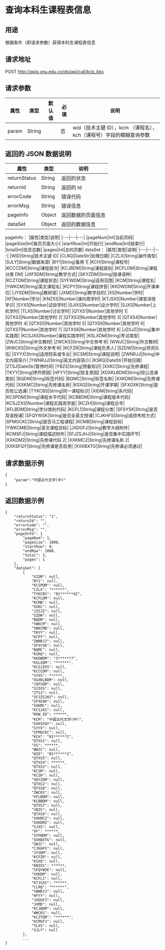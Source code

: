 # 查询本科生课程表信息

## 用途

根据条件（即请求参数）获得本科生课程表信息

## 请求地址

POST http://apis.ynu.edu.cn/do/api/call/kcb_bks

## 请求参数

| 属性  | 类型   | 默认值 | 必填 | 说明                                                                |
| ----- | ------ | ------ | ---- | ------------------------------------------------------------------- |
| param | String |        | 否   | wid（技术主键 ID），kcm （课程名），kch（课程号）字段的模糊查询参数 |

## 返回的 JSON 数据说明

| 属性         | 类型   | 说明               |
| ------------ | ------ | ------------------ |
| returnStatus | String | 返回的状态         |
| returnId     | String | 返回的 Id          |
| errorCode    | String | 错误代码           |
| errorMsg     | String | 错误信息           |
| pageInfo     | Object | 返回数据的页面信息 |
| dataSet      | Object | 返回的数据信息     |

pageInfo：
|属性|类型|说明|
|---|---|---|
|pageNum|Int|当前页码|
|pageSize|Int|每页页面大小|
|startRow|Int|开始行|
|endRow|Int|结束行|
|total|Int|信息总数|
|pages|Int|总的页数|
dataSet：
|属性|类型|说明|
|---|---|---|
|WID|String|技术主键 ID|
|CLRQ|DateStr|处理日期|
|CZLX|String|操作类型|
|SJLY|String|数据来源|
|BY1|String|备用 1|
|KCH|String|课程号|
|KCCCDM|String|课程层次|
|KCJBDM|String|课程级别|
|KCFLDM|String|课程分类 DM|
|JXFSDM|String|教学方式|
|SKYZDM|String|授课语种|
|KCZTDM|String|课程状态|
|SYFWDM|String|适用范围|
|KCM|String|课程名|
|YWKCM|String|英文课程名|
|KCPY|String|课程拼音|
|KKDWDM|String|开课单位|
|JYSDM|String|教研室|
|JXMD|String|教学目的|
|XS|Number|学时|
|XF|Number|学分|
|KNZXS|Number|课内周学时|
|KTJSXS|Number|课堂讲授学识|
|SYXS|Number|试验学时|
|SJIXS|Number|设计学时|
|SJXS|Number|上机学时|
|TLXS|Number|讨论学时|
|QTXS1|Number|其他学时 1|
|QTXS2|Number|其他学时 2|
|QTXS3|Number|其他学时 3|
|QTXS4|Number|其他学时 4|
|QTXS5|Number|其他学时 5|
|QTXS6|Number|其他学时 6|
|QTXS7|Number|其他学时 7|
|QTXS8|Number|其他学时 8|
|JZSJZ|String|集中实践周|
|KCSJXS|Number|课程实践学时|
|KSLXDM|String|考试类型|
|ZWJC|String|中文教材|
|ZWCKS|String|中文参考书|
|WWJC|String|外文教材|
|WWCKS|String|外文参考书|
|KCFZR|String|课程负责人|
|SZDW|String|师资队伍|
|SYYX|String|适用院系或专业|
|KCSM|String|课程说明|
|ZWNRJJ|String|中文内容简介|
|YWNRJJ|String|英文内容简介|
|KSRQ|DateStr|开始日期|
|ZTSJ|DateStr|暂停时间|
|YBZS|String|预备知识|
|XXKC|String|先修课程|
|TKYY|String|停开原因|
|HFYY|String|恢复原因|
|XGXKLBDM|String|校公选课类别|
|BQDM|String|标签代码|
|BQMC|String|标签名称|
|XXKDM|String|先修课代码|
|XXKMC|String|先修课名称|
|KSXQ|String|开课学期|
|SFXGXK|String|是否校公选课|
|TYKCBS|String|同一课程标识|
|XIDM|String|系代码|
|KCSPDM|String|课程水平代码|
|KCBBDM|String|课程版本代码|
|KCSJZXS|Number|课程实践周学是|
|KCZH|String|课程总号|
|XFLBDM|String|学分类别代码|
|KCFL1|String|课程分类|
|SFSYSK|String|是否双语授课|
|SFQYWSK|String|是否全英文授课|
|CJKHFS|String|成绩考核方式|
|SFMGCKC|String|是否马工程课程|
|KCMB|String|课程目标|
|YWKCMB|String|英文课程目标|
|JXDGFJ|String|教学大纲附件|
|KCMSFJ|String|课程描述附件|
|SFJZSJHJ|String|是否集中实践环节|
|XXKDM2|String|先修课代码 2|
|XXKMC2|String|先修课名称 2|
|XXKSFQY|String|先修课是否启用|
|XXKBXTG|String|先修课必须通过|

## 请求数据示例

```
{
	"param":"中国古代文学(中)"
}
```

## 返回数据示例

```
{
    "returnStatus": "1",
    "returnId": "",
    "errorCode": "",
    "errorMsg": "",
    "pageInfo": {
        "pageNum": 1,
        "pageSize": 1000,
        "startRow": 0,
        "endRow": 1000,
        "total": 3,
        "pages": 1
    },
    "dataSet": [
        {
            "XIDM": null,
            "BY1": null,
            "KCSPDM": null,
            "CZLX": "******",
            "TYKCBS": "01******42",
            "KCFLDM": null,
            "KCMB": null,
            "XXKC": null,
            "JZSJZ": null,
            "SZDW": null,
            "BQDM": null,
            "YWKCM": null,
            "YWKCMB": null,
            "TKYY": null,
            "KCPY": null,
            "ZWNRJJ": null,
            "SFSYSK": null,
            "BQMC": null,
            "KSRQ": null,
            "KKDWDM": "3******7",
            "KSLXDM": "******",
            "KCSJZXS": null,
            "KCCCDM": null,
            "SYXS": ******,
            "XGXKLBDM": null,
            "JXFSDM": null,
            "SJIXS": null,
            "ZTSJ": null,
            "SFJZSJHJ": null,
            "SFXGXK": null,
            "XXKMC": null,
            "KCSJXS": null,
            "ROW_ID": ******,
            "KCM": "中国古代文学(中)",
            "XXKSFQY": null,
            "SYYX": null,
            "SFMGCKC": null,
            "KCH": "01******2",
            "QTXS1": null,
            "XS": ******,
            "WWJC": null,
            "WID": "01******2",
            "QTXS5": null,
            "QTXS4": ******,
            "QTXS3": null,
            "KCSM": null,
            "KCZH": null,
            "SKYZDM": null,
            "QTXS2": null,
            "QTXS8": null,
            "ZWCKS": null,
            "XFLBDM": null,
            "KCBBDM": null,
            "QTXS7": null,
            "YBZS": null,
            "QTXS6": null,
            "XXKMC2": null,
            "XXKDM2": null,
            "SJXS": null,
            "XF": ******,
            "SYFWDM": null,
            "XXKBXTG": null,
            "ZWJC": null,
            "CJKHFS": null,
            "JYSDM": null,
            "KCFZR": null,
            "KSXQ": null,
            "KNZXS": ******,
            "SFQYWSK": null,
            "XXKDM": null,
            "KCFL1": null,
            "KTJSXS": ******,
            "CLRQ": "******",
            "YWNRJJ": null,
            "HFYY": null,
            "JXDGFJ": null,
            "JXMD": null,
            "KCJBDM": null,
            "WWCKS": null,
            "KCZTDM": "******",
            "KCMSFJ": null,
            "TLXS": null,
            "SJLY": null
        },
        ...
}
```
